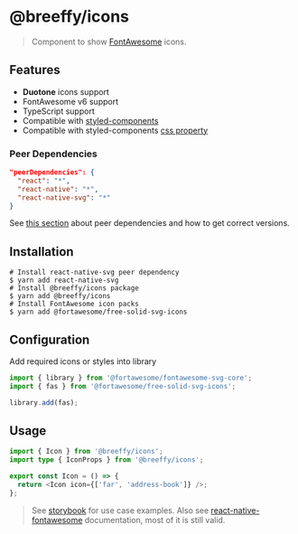 # @breeffy/icons

> Component to show [FontAwesome](https://fontawesome.com) icons.

## Features

- **Duotone** icons support
- FontAwesome v6 support
- TypeScript support
- Compatible with [styled-components](https://styled-components.com)
- Compatible with styled-components [css property](https://styled-components.com/docs/api#css-prop)

### Peer Dependencies

```json
"peerDependencies": {
  "react": "*",
  "react-native": "*",
  "react-native-svg": "*"
}
```

See [this section](https://github.com/breeffy/react-native-monorepo#peer-dependencies) about peer dependencies and how to get correct versions.

## Installation

```
# Install react-native-svg peer dependency
$ yarn add react-native-svg
# Install @breeffy/icons package
$ yarn add @breeffy/icons
# Install FontAwesome icon packs
$ yarn add @fortawesome/free-solid-svg-icons
```

## Configuration

Add required icons or styles into library

```typescript
import { library } from '@fortawesome/fontawesome-svg-core';
import { fas } from '@fortawesome/free-solid-svg-icons';

library.add(fas);
```

## Usage

```typescript
import { Icon } from '@breeffy/icons';
import type { IconProps } from '@breeffy/icons';

export const Icon = () => {
  return <Icon icon={['far', 'address-book']} />;
};
```

> See [storybook](https://github.com/breeffy/react-native-monorepo#storybook) for use case examples. Also see [react-native-fontawesome](https://github.com/FortAwesome/react-native-fontawesome) documentation, most of it is still valid.
